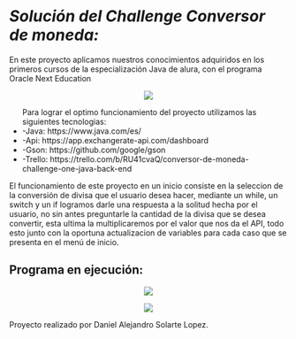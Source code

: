 <h1><em>Solución del Challenge Conversor de moneda: </em></h1>

En este proyecto aplicamos nuestros conocimientos adquiridos en los primeros cursos de la especialización Java de alura, con el programa Oracle Next Education

  <p align="center">
   <img src="https://github.com/DanielSolartel/ChallengeConversor/assets/136408815/162aa957-fdd9-4cd8-ba96-26c356922847">
   </p>


<ul>Para lograr el optimo funcionamiento del proyecto utilizamos las siguientes tecnologias:
<li>-Java: https://www.java.com/es/</li>
<li>-Api: https://app.exchangerate-api.com/dashboard</li>
<li>-Gson: https://github.com/google/gson</li>
<li>-Trello: https://trello.com/b/RU41cvaQ/conversor-de-moneda-challenge-one-java-back-end</li>
</ul>

El funcionamiento de este proyecto en un inicio consiste en la seleccion de la conversión de divisa que el usuario desea hacer, 
mediante un while, un switch y un if logramos darle una respuesta a la solitud hecha por el usuario, no sin antes preguntarle 
la cantidad de la divisa que se desea convertir, esta ultima la multiplicaremos por el valor que nos da el API, todo esto junto con 
la oportuna actualizacion de variables para cada caso que se presenta en el menú de inicio.

<h2>Programa en ejecución: </h2>
<p align="center">
   <img src="https://github.com/DanielSolartel/ChallengeConversor/assets/136408815/6c402178-90da-442a-9ab2-7408286d3da8">
   </p>
<p align="center">
   <img src="https://github.com/DanielSolartel/ChallengeConversor/assets/136408815/2cad57b4-a34e-41d4-8130-6d16cb265904">
   </p>   

Proyecto realizado por Daniel Alejandro Solarte Lopez.

